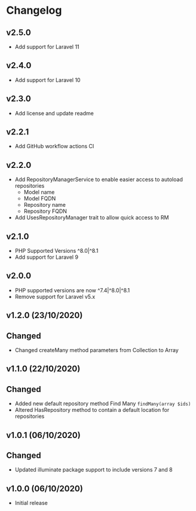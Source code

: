 # Changelog

## v2.5.0

+ Add support for Laravel 11

## v2.4.0

+ Add support for Laravel 10

## v2.3.0

+ Add license and update readme

## v2.2.1

+ Add GitHub workflow actions CI

## v2.2.0

+ Add RepositoryManagerService to enable easier access to autoload repositories
  + Model name
  + Model FQDN
  + Repository name
  + Repository FQDN
+ Add UsesRepositoryManager trait to allow quick access to RM

## v2.1.0

+ PHP Supported Versions ^8.0|^8.1
+ Add support for Laravel 9

## v2.0.0

+ PHP supported versions are now ^7.4|^8.0|^8.1
+ Remove support for Laravel v5.x

## v1.2.0 (23/10/2020)

## Changed

- Changed createMany method parameters from Collection to Array

## v1.1.0 (22/10/2020)

## Changed

- Added new default repository method Find Many `findMany(array $ids)`
- Altered HasRepository method to contain a default location for repositories

## v1.0.1 (06/10/2020)

## Changed

- Updated illuminate package support to include versions 7 and 8

## v1.0.0 (06/10/2020)

- Initial release
